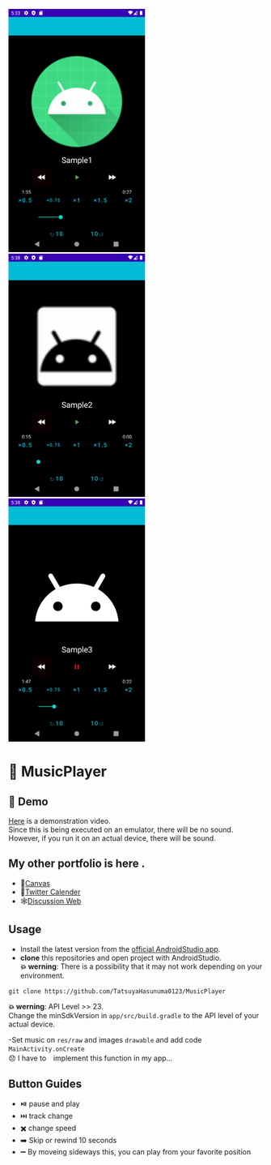 ![imga screenshot](./images/img1.png) ![imgb screenshot](./images/img2.png) ![imgc screenshot](./images/img3.png)

# 🎵 MusicPlayer  

## 🎥 Demo
[Here](https://drive.google.com/file/d/1YzpoULIvCi_bBl6aMO38xbyxH8ObpGdJ/view?usp=sharing) is a demonstration video.  
Since this is being executed on an emulator, there will be no sound. However, if you run it on an actual device, there will be sound.

## My other portfolio is here .
- 📝[Canvas](https://github.com/TatsuyaHasunuma0123/Canvas)
- 📆[Twitter Calender](https://github.com/TatsuyaHasunuma0123/Calendar)
- 🕸️[Discussion Web](https://github.com/TatsuyaHasunuma0123/Discuss)
  
## Usage
- Install the latest version from the [official AndroidStudio app](https://developer.android.com/studio). 
- **clone** this repositories and open project with AndroidStudio.  
**:collision: werning**: There is a possibility that it may not work depending on your environment.

```
git clone https://github.com/TatsuyaHasunuma0123/MusicPlayer
```
**:collision: werning**: API Level >> 23.  
Change the minSdkVersion in `app/src/build.gradle` to the API level of your actual device.

-Set music on `res/raw` and images `drawable` and add code `MainActivity.onCreate`  
😞 I have to　implement this function in my app...
 
## Button Guides
- ⏯️ pause and play
- ⏭️ track change
- ✖️ change speed
- ➡️ Skip or rewind 10 seconds
- ➖ By moveing sideways this, you can play from your favorite position
